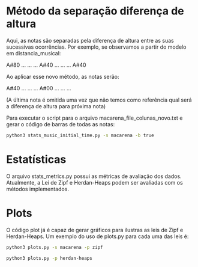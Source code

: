 Método da separação diferença de altura
============

Aqui, as notas são separadas pela diferença de altura entre as suas sucessivas
ocorrências. Por exemplo, se observamos a partir do modelo em distancia_musical:

A#80
...
...
...
A#40
...
...
...
A#40

Ao aplicar esse novo método, as notas serão:

A#40
...
...
...
A#00
...
...
...

(A última nota é omitida uma vez que não temos como referência qual será a
diferença de altura para próxima nota)

Para executar o script para o arquivo macarena_file_colunas_novo.txt e gerar
o código de barras de todas as notas:
```bash
python3 stats_music_initial_time.py -s macarena -b true
```

Estatísticas
============

O arquivo stats_metrics.py possui as métricas de avaliação dos dados.
Atualmente, a Lei de Zipf e Herdan-Heaps podem ser avaliadas com os métodos
implementados.

Plots
============

O código plot já é capaz de gerar gráficos para ilustras as leis de Zipf e
Herdan-Heaps. Um exemplo do uso de plots.py para cada uma das leis é:
```bash
python3 plots.py -s macarena -p zipf
```

```bash
python3 plots.py -p herdan-heaps
```
